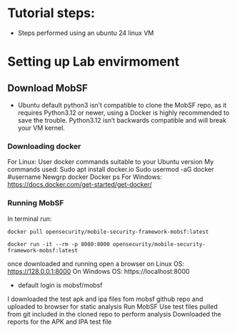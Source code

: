 # Tutorial steps:
 * Steps performed using an ubuntu 24 linux VM
# Setting up Lab envirmoment
## Download MobSF
* Ubuntu default python3 isn’t compatible to clone the MobSF repo, as it requires Python3.12 or newer, using a Docker is highly recommended to save the trouble. Python3.12 isn’t backwards compatible and will break your VM kernel.
### Downloading docker
For Linux:
User docker commands suitable to your Ubuntu version
My commands used:
	Sudo apt install docker.io
	Sudo usermod -aG docker #username
	Newgrp docker
	Docker ps 
For Windows:
https://docs.docker.com/get-started/get-docker/

	
### Running MobSF 
In terminal run:

	docker pull opensecurity/mobile-security-framework-mobsf:latest

	docker run -it --rm -p 8000:8000 opensecurity/mobile-security-framework-mobsf:latest

once downloaded and running open a browser
on Linux OS: https://128.0.0.1:8000
On Windows OS: https://localhost:8000

* default login is mobsf/mobsf

I downloaded the test apk and ipa files fom mobsf github repo and uploaded to browser for static analysis
    Run MobSF
	Use test files pulled from git included in the cloned repo to perform analysis
	Downloaded the reports for the APK and IPA test file
